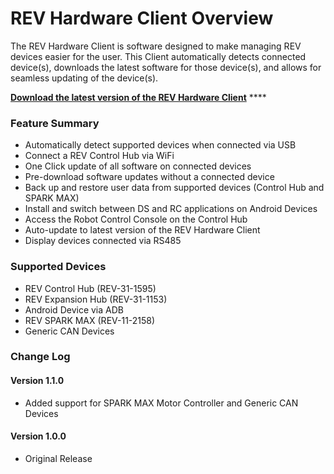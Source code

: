 # REV Hardware Client Overview

The REV Hardware Client is software designed to make managing REV devices easier for the user. This Client automatically detects connected device\(s\), downloads the latest software for those device\(s\), and allows for seamless updating of the device\(s\).

[**Download the latest version of the REV Hardware Client**](https://www.revrobotics.com/content/sw/rev-hw-client/REV-Hardware-Client-Setup-1.1.0.exe) ****

### Feature Summary

* Automatically detect supported devices when connected via USB
* Connect a REV Control Hub via WiFi
* One Click update of all software on connected devices
* Pre-download software updates without a connected device
* Back up and restore user data from supported devices \(Control Hub and SPARK MAX\)
* Install and switch between DS and RC applications on Android Devices
* Access the Robot Control Console on the Control Hub
* Auto-update to latest version of the REV Hardware Client
* Display devices connected via RS485

### Supported Devices

* REV Control Hub \(REV-31-1595\)
* REV Expansion Hub \(REV-31-1153\)
* Android Device via ADB
* REV SPARK MAX \(REV-11-2158\)
* Generic CAN Devices

### Change Log

#### Version 1.1.0

* Added support for SPARK MAX Motor Controller and Generic CAN Devices

#### Version 1.0.0

* Original Release



